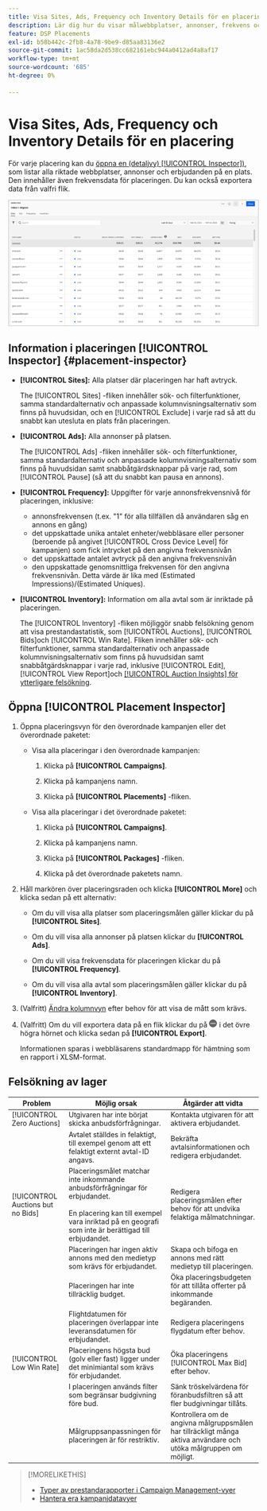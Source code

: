 ```yaml
---
title: Visa Sites, Ads, Frequency och Inventory Details för en placering
description: Lär dig hur du visar målwebbplatser, annonser, frekvens och inventeringsdata för en placering.
feature: DSP Placements
exl-id: b58b442c-2fb8-4a78-9be9-d85aa83136e2
source-git-commit: 1ac58da2d538cc682161ebc944a0412ad4a8af17
workflow-type: tm+mt
source-wordcount: '685'
ht-degree: 0%

---
```


# Visa Sites, Ads, Frequency och Inventory Details för en placering

För varje placering kan du [öppna en (detaljvy) [!UICONTROL Inspector])](placement-details-view.md), som listar alla riktade webbplatser, annonser och erbjudanden på en plats. Den innehåller även frekvensdata för placeringen. Du kan också exportera data från valfri flik.

![placeringsinspektör](/help/dsp/assets/placement-inspector.png)

## Information i placeringen [!UICONTROL Inspector] {#placement-inspector}

* **[!UICONTROL Sites]:** Alla platser där placeringen har haft avtryck.

  The [!UICONTROL Sites] -fliken innehåller sök- och filterfunktioner, samma standardalternativ och anpassade kolumnvisningsalternativ som finns på huvudsidan, och en [!UICONTROL Exclude] i varje rad så att du snabbt kan utesluta en plats från placeringen.

* **[!UICONTROL Ads]:** Alla annonser på platsen.

  The [!UICONTROL Ads] -fliken innehåller sök- och filterfunktioner, samma standardalternativ och anpassade kolumnvisningsalternativ som finns på huvudsidan samt snabbåtgärdsknappar på varje rad, som [!UICONTROL Pause] (så att du snabbt kan pausa en annons).

* **[!UICONTROL Frequency]:** Uppgifter för varje annonsfrekvensnivå för placeringen, inklusive:
   * annonsfrekvensen (t.ex. &quot;1&quot; för alla tillfällen då användaren såg en annons en gång)
   * det uppskattade unika antalet enheter/webbläsare eller personer (beroende på angivet [!UICONTROL Cross Device Level] för kampanjen) som fick intrycket på den angivna frekvensnivån
   * det uppskattade antalet avtryck på den angivna frekvensnivån
   * den uppskattade genomsnittliga frekvensen för den angivna frekvensnivån. Detta värde är lika med (Estimated Impressions)/(Estimated Uniques).

* **[!UICONTROL Inventory]:** Information om alla avtal som är inriktade på placeringen.

  The [!UICONTROL Inventory] -fliken möjliggör snabb felsökning genom att visa prestandastatistik, som [!UICONTROL Auctions], [!UICONTROL Bids]och [!UICONTROL Win Rate]. Fliken innehåller sök- och filterfunktioner, samma standardalternativ och anpassade kolumnvisningsalternativ som finns på huvudsidan samt snabbåtgärdsknappar i varje rad, inklusive [!UICONTROL Edit], [!UICONTROL View Report]och [[!UICONTROL Auction Insights] för ytterligare felsökning](/help/dsp/inventory/private-deal-auction-insights.md).

## Öppna [!UICONTROL Placement Inspector]

1. Öppna placeringsvyn för den överordnade kampanjen eller det överordnade paketet:

   * Visa alla placeringar i den överordnade kampanjen:

      1. Klicka på **[!UICONTROL Campaigns]**.

      1. Klicka på kampanjens namn.

      1. Klicka på **[!UICONTROL Placements]** -fliken.

   * Visa alla placeringar i det överordnade paketet:

      1. Klicka på **[!UICONTROL Campaigns]**.

      1. Klicka på kampanjens namn.

      1. Klicka på **[!UICONTROL Packages]** -fliken.

      1. Klicka på det överordnade paketets namn.

1. Håll markören över placeringsraden och klicka **[!UICONTROL More]** och klicka sedan på ett alternativ:

   * Om du vill visa alla platser som placeringsmålen gäller klickar du på **[!UICONTROL Sites]**.

   * Om du vill visa alla annonser på platsen klickar du **[!UICONTROL Ads]**.

   * Om du vill visa frekvensdata för placeringen klickar du på **[!UICONTROL Frequency]**.

   * Om du vill visa alla avtal som placeringsmålen gäller klickar du på **[!UICONTROL Inventory]**.

1. (Valfritt) [Ändra kolumnvyn](campaign-data-views-manage.md#column-view-change) efter behov för att visa de mått som krävs.

1. (Valfritt) Om du vill exportera data på en flik klickar du på ![Mer](/help/search-social-commerce/assets/more.png "Mer") i det övre högra hörnet och klicka sedan på **[!UICONTROL Export]**.

   Informationen sparas i webbläsarens standardmapp för hämtning som en rapport i XLSM-format.

## Felsökning av lager

| Problem | Möjlig orsak | Åtgärder att vidta |
| -----------| ---------- | ---------- |
| [!UICONTROL Zero Auctions] | Utgivaren har inte börjat skicka anbudsförfrågningar. | Kontakta utgivaren för att aktivera erbjudandet. |
| | Avtalet ställdes in felaktigt, till exempel genom att ett felaktigt externt avtal-ID angavs. | Bekräfta avtalsinformationen och redigera erbjudandet. |
| [!UICONTROL Auctions but no Bids] | Placeringsmålet matchar inte inkommande anbudsförfrågningar för erbjudandet. <br><br> En placering kan till exempel vara inriktad på en geografi som inte är berättigad till erbjudandet. | Redigera placeringsmålen efter behov för att undvika felaktiga målmatchningar. |
| | Placeringen har ingen aktiv annons med den medietyp som krävs för erbjudandet. | Skapa och bifoga en annons med rätt medietyp till placeringen. |
| | Placeringen har inte tillräcklig budget. | Öka placeringsbudgeten för att tillåta offerter på inkommande begäranden. |
| | Flightdatumen för placeringen överlappar inte leveransdatumen för erbjudandet. | Redigera placeringens flygdatum efter behov. |
| [!UICONTROL Low Win Rate] | Placeringens högsta bud (golv eller fast) ligger under det minimiantal som krävs för erbjudandet. | Öka placeringens [!UICONTROL Max Bid] efter behov. |
| | I placeringen används filter som begränsar budgivning före bud. | Sänk tröskelvärdena för föranbudsfiltren så att fler budgivningar tillåts. |
| | Målgruppsanpassningen för placeringen är för restriktiv. | Kontrollera om de angivna målgruppsmålen har tillräckligt många aktiva användare och utöka målgruppen om möjligt. |

>[!MORELIKETHIS]
>
>* [Typer av prestandarapporter i Campaign Management-vyer](campaign-reports-about.md)
>* [Hantera era kampanjdatavyer](campaign-data-views-manage.md)
